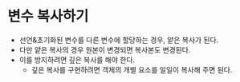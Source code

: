 # 변수 복사하기

- 선언&초기화된 변수를 다른 변수에 할당하는 경우, 얕은 복사가 된다.
- 다만 얕은 복사의 경우 원본이 변경되면 복사본도 변경된다.
- 이를 방지하려면 깊은 복사를 해야 한다.
    - 깊은 복사를 구현하려면 객체의 개별 요소를 일일이 복사해 주면 된다.